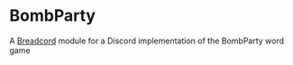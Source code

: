 # BombParty

A [Breadcord](https://github.com/Breadcord/Breadcord) module for a Discord implementation of the BombParty word game
